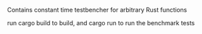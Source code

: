 Contains constant time testbencher for arbitrary Rust functions

run cargo build to build, and cargo run to run the benchmark tests

